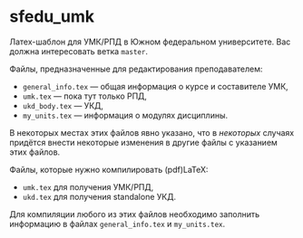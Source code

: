 sfedu_umk
=========

Латех-шаблон для УМК/РПД в Южном федеральном университете. Вас должна интересовать ветка `master`.

Файлы, предназначенные для редактирования преподавателем:

* `general_info.tex` — общая информация о курсе и составителе УМК,
* `umk.tex` — пока тут только РПД,
* `ukd_body.tex` — УКД,
* `my_units.tex` — информация о модулях дисциплины.

В некоторых местах этих файлов явно указано, что в *некоторых* случаях придётся внести некоторые изменения в другие файлы с указанием этих файлов.

Файлы, которые нужно компилировать (pdf)LaTeX:

* `umk.tex` для получения УМК/РПД,
* `ukd.tex` для получения standalone УКД.

Для компиляции любого из этих файлов необходимо заполнить информацию в файлах `general_info.tex` и `my_units.tex`.
